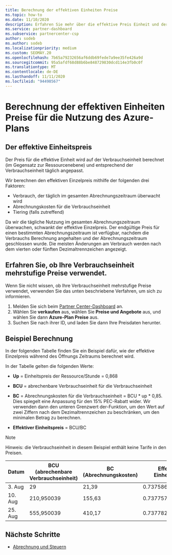 ```yaml
---
title: Berechnung der effektiven Einheiten Preise
ms.topic: how-to
ms.date: 11/10/2020
description: Erfahren Sie mehr über die effektive Preis Einheit und deren Berechnung. Schließt eine Beispiel Berechnung ein.
ms.service: partner-dashboard
ms.subservice: partnercenter-csp
author: sodeb
ms.author: sodeb
ms.localizationpriority: medium
ms.custom: SEOMAY.20
ms.openlocfilehash: 7b65a79232656af6ddb69fede7a9ee35fe426a9d
ms.sourcegitcommit: 95a5afdf68d88b6be848729830dcd114e3fb0c0f
ms.translationtype: MT
ms.contentlocale: de-DE
ms.lasthandoff: 11/11/2020
ms.locfileid: "94498567"
---
```

# <a name="effective-unit-price-calculation-for-azure-plan-consumption"></a>Berechnung der effektiven Einheiten Preise für die Nutzung des Azure-Plans

## <a name="the-effective-unit-price"></a>Der effektive Einheitspreis

Der Preis für die effektive Einheit wird auf der Verbrauchseinheit berechnet (im Gegensatz zur Ressourcenebene) und entsprechend der Verbrauchseinheit täglich angepasst.

Wir berechnen den effektiven Einzelpreis mithilfe der folgenden drei Faktoren:

- Verbrauch, der täglich im gesamten Abrechnungszeitraum überwacht wird
- Abrechnungskosten für die Verbrauchseinheit
- Tiering (falls zutreffend)

Da wir die tägliche Nutzung im gesamten Abrechnungszeitraum überwachen, schwankt der effektive Einzelpreis. Der endgültige Preis für einen bestimmten Abrechnungszeitraum ist verfügbar, nachdem die Verbrauchs Berechnung angehalten und der Abrechnungszeitraum geschlossen wurde. Die meisten Änderungen am Verbrauch werden nach dem vierten oder fünften Dezimaltrennzeichen angezeigt.

## <a name="find-out-whether-your-meter-uses-tiered-pricing"></a>Erfahren Sie, ob Ihre Verbrauchseinheit mehrstufige Preise verwendet.

Wenn Sie nicht wissen, ob Ihre Verbrauchseinheit mehrstufige Preise verwendet, verwenden Sie das unten beschriebene Verfahren, um sich zu informieren. 

1. Melden Sie sich beim [Partner Center-Dashboard](https://partner.microsoft.com/dashboard/) an.
2. Wählen Sie **verkaufen** aus, wählen Sie **Preise und Angebote** aus, und wählen Sie dann **Azure-Plan Preise** aus.
3. Suchen Sie nach ihrer ID, und laden Sie dann Ihre Preisdaten herunter. 

## <a name="sample-calculation"></a>Beispiel Berechnung

In der folgenden Tabelle finden Sie ein Beispiel dafür, wie der effektive Einzelpreis während des Öffnungs Zeitraums berechnet wird.

In der Tabelle gelten die folgenden Werte: 

- **Up** = Einheitspreis der Ressource/Stunde = 0,868

- **BCU** = abrechenbare Verbrauchseinheit für die Verbrauchseinheit

- **BC** = Abrechnungskosten für die Verbrauchseinheit = BCU * up * 0,85. Dies spiegelt eine Anpassung für den 15% PEC-Rabatt wider. Wir verwenden dann den unteren Grenzwert der-Funktion, um den Wert auf zwei Ziffern nach dem Dezimaltrennzeichen zu beschränken, um den minimalen Betrag zu berechnen. 

- **Effektiver Einheitspreis** = BCU/BC

>[!NOTE]
>Hinweis: die Verbrauchseinheit in diesem Beispiel enthält keine Tarife in den Preisen.

| Datum | BCU (abrechenbare Verbrauchseinheit) | BC (Abrechnungskosten) | Effektiver Einheitspreis |
| ------ | ----------- | ----------- | ----------- |  
| 3. Aug | 29 | 21,39 | 0.737586206896552 |
| 10. Aug | 210,950039 | 155,63 | 0.737757626107858 |
| 25. Aug | 555,950039 | 410,17 | 0.737782122900436 |

## <a name="next-steps"></a>Nächste Schritte

- [Abrechnung und Steuern](billing.md)
